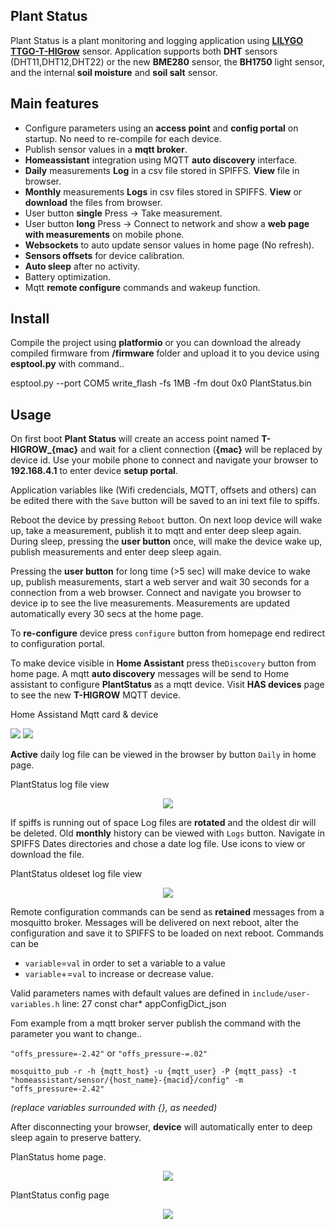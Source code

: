 ## Plant Status
Plant Status is a plant monitoring and logging application using <a target="_blank" title="Garden Flowers Temperature Moisture Sensor WiFi Bluetooth Wireless Control Meter" href="https://pt.aliexpress.com/item/32815782900.html">**LILYGO TTGO-T-HIGrow**</a> sensor.
Application supports both **DHT** sensors (DHT11,DHT12,DHT22) or the new **BME280** sensor, the **BH1750** light sensor, 
and the internal **soil moisture** and **soil salt** sensor.

## Main features
+ Configure parameters using an **access point** and **config portal** on startup. No need to re-compile for each device.
+ Publish sensor values in a **mqtt broker**.
+ **Homeassistant** integration using MQTT **auto discovery** interface.
+ **Daily** measurements **Log** in a csv file stored in SPIFFS. **View** file in browser.
+ **Monthly** measurements **Logs** in csv files stored in SPIFFS. **View** or **download** the files from browser.
+ User button **single** Press -> Take measurement.
+ User button **long** Press -> Connect to network and show a **web page with measurements** on mobile phone.
+ **Websockets** to auto update sensor values in home page (No refresh).
+ **Sensors offsets** for device calibration.
+ **Auto sleep** after no activity.
+ Battery optimization.
+ Mqtt **remote configure** commands and wakeup function.


## Install
Compile the project using **platformio** or you can download the already compiled firmware from **/firmware** folder 
and upload it to you device using **esptool.py** with command..

esptool.py --port COM5 write_flash -fs 1MB -fm dout 0x0 PlantStatus.bin

## Usage
On first boot **Plant Status** will create an access point named **T-HIGROW_{mac}** and wait for a client connection (**{mac}** will be replaced by device id. Use your mobile phone to connect and navigate your browser to **192.168.4.1** to enter device **setup portal**.

Application variables like (Wifi credencials, MQTT, offsets and others) can be edited there with the `Save` button will be saved to an ini text file to spiffs.

Reboot the device by pressing `Reboot` button. On next loop device will wake up, take a measurement, publish it to mqtt and enter deep sleep again.
During sleep, pressing the **user button** once, will make the device wake up, publish measurements and enter deep sleep again.

Pressing the **user button** for long time (>5 sec) will make device to wake up, publish measurements, start a web server and wait 30 seconds 
for a connection from a web browser. Connect and navigate you browser to device ip to see the live measurements. Measurements are 
updated automatically every 30 secs at the home page.

To **re-configure** device press `configure` button from homepage end redirect to configuration portal. 

To make device visible in **Home Assistant** press the`Discovery` button from home page. A mqtt **auto discovery** messages will be send to Home assistant
to configure **PlantStatus** as a mqtt device. Visit **HAS devices** page to see the new **T-HIGROW** MQTT device.

Home Assistand Mqtt card & device
<p align="left">
  <img src="images/homeassistan_card.png">
   <img src="images/homeassistant_device.png">
</p>

**Active** daily log file can be viewed in the browser by button `Daily` in home page. 

PlantStatus log file view
<p align="center">
  <img src="images/PlantStatus_log.png">
</p>

If spiffs is running out of space Log files are **rotated** and the oldest dir will be deleted.
Old **monthly** history can be viewed with `Logs` button. Navigate in SPIFFS Dates directories and chose a date log file. Use icons to view or download the file.

PlantStatus oldeset log file view
<p align="center">
  <img src="images/PlantStatus_log_dirs.png">
</p>

Remote configuration commands can be send as **retained** messages from a mosquitto broker. Messages will be delivered on next reboot,
alter the configuration and save it to SPIFFS to be loaded on next reboot. Commands can be 
* ``variable``=``val`` in order to set a variable to a value
* ``variable``+=``val`` to increase or decrease value.

Valid parameters names with default values are defined in `include/user-variables.h`  line: 27 const char* appConfigDict_json 

Fom example from a mqtt broker server publish the command with the parameter you want to change..

`"offs_pressure=-2.42"` or `"offs_pressure-=.02"`

``mosquitto_pub -r -h {mqtt_host} -u {mqtt_user} -P {mqtt_pass} -t "homeassistant/sensor/{host_name}-{macid}/config" -m "offs_pressure=-2.42"``
 
 *(replace variables surrounded with {}, as needed)*
 
After disconnecting your browser, **device** will automatically enter to deep sleep again to preserve battery.

PlanStatus home page.
<p align="center">
  <img src="images/PlantStatus.png">
</p>

PlantStatus config page
<p align="center">
  <img src="images/PlantStatus_config.png">
</p>


